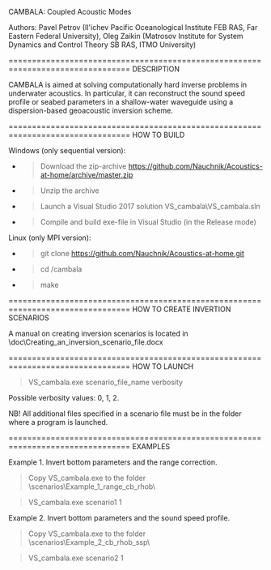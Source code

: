 CAMBALA: Coupled Acoustic Modes

Authors:
Pavel Petrov (Il'ichev Pacific Oceanological Institute FEB RAS, Far Eastern Federal University), 
Oleg Zaikin (Matrosov Institute for System Dynamics and Control Theory SB RAS, ITMO University)

================================================================================
DESCRIPTION

CAMBALA is aimed at solving computationally hard inverse problems in underwater
acoustics. In particular, it can reconstruct the sound speed profile or seabed
parameters in a shallow-water waveguide using a dispersion-based geoacoustic 
inversion scheme.

================================================================================
HOW TO BUILD

Windows (only sequential version):

- > Download the zip-archive https://github.com/Nauchnik/Acoustics-at-home/archive/master.zip

- > Unzip the archive

- > Launch a Visual Studio 2017 solution VS_cambala\VS_cambala.sln

- > Compile and build exe-file in Visual Studio (in the Release mode)

Linux (only MPI version):

- > git clone https://github.com/Nauchnik/Acoustics-at-home.git

- > cd /cambala

- > make

================================================================================
HOW TO CREATE INVERTION SCENARIOS

A manual on creating inversion scenarios is located in
\doc\Creating_an_inversion_scenario_file.docx

================================================================================
HOW TO LAUNCH

> VS_cambala.exe scenario_file_name verbosity

Possible verbosity values: 0, 1, 2.

NB! All additional files specified in a scenario file must be in the folder where a program is launched. 

================================================================================
EXAMPLES

Example 1. Invert bottom parameters and the range correction.

> Copy VS_cambala.exe to the folder \scenarios\Example_1_range_cb_rhob\

> VS_cambala.exe scenario1 1

Example 2. Invert bottom parameters and the sound speed profile.

> Copy VS_cambala.exe to the folder \scenarios\Example_2_cb_rhob_ssp\

> VS_cambala.exe scenario2 1
